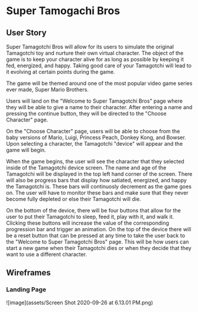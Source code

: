 # Super Tamogachi Bros

## User Story

Super Tamagotchi Bros will allow for its users to simulate the original Tamagotchi toy and nurture their own virtual character. The object of the game is to keep your character alive for as long as possible by keeping it fed, energized, and happy. Taking good care of your Tamagotchi will lead to it evolving at certain points during the game.

 The game will be themed around one of the most popular video game series ever made, Super Mario Brothers. 

 Users will land on the "Welcome to Super Tamagotchi Bros" page where they will be able to give a name to their character. After entering a name and pressing the continue button, they will be directed to the "Choose Character" page.

 On the "Choose Character" page, users will be able to choose from the baby versions of Mario, Luigi, Princess Peach, Donkey Kong, and Bowser. Upon selecting a character, the Tamagotchi "device" will appear and the game will begin.

 When the game begins, the user will see the character that they selected inside of the Tamagotchi device screen. The name and age of the Tamagotchi will be displayed in the top left hand corner of the screen. There will also be progress bars that display how satiated, energized, and happy the Tamagotchi is. These bars will continuosly decrement as the game goes on. The user will have to monitor these bars and make sure that they never become fully depleted or else their Tamagotchi will die.
 
 On the bottom of the device, there will be four buttons that allow for the user to put their Tamagotchi to sleep, feed it, play with it, and walk it. Clicking these buttons will increase the value of the corresponding progression bar and trigger an animation. On the top of the device there will be a reset button that can be pressed at any time to take the user back to the "Welcome to Super Tamagotchi Bros" page. This will be how users can start a new game when their Tamagotchi dies or when they decide that they want to use a different character.


## Wireframes

### Landing Page
![image](assets/Screen Shot 2020-09-26 at 6.13.01 PM.png)

